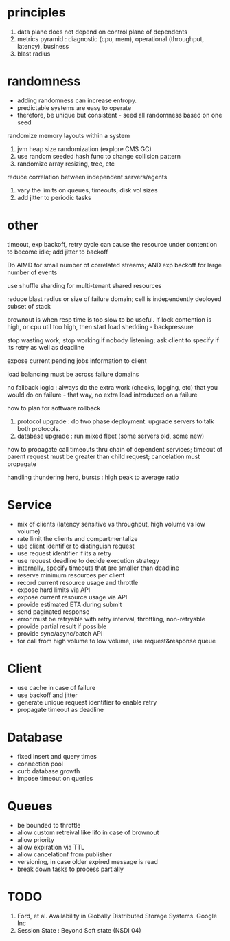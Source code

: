 
# principles

1. data plane does not depend on control plane of dependents
2. metrics pyramid : diagnostic (cpu, mem), operational (throughput, latency), business
3. blast radius

# randomness

* adding randomness can increase entropy.
* predictable systems are easy to operate
* therefore, be unique but consistent - seed all randomness based on one seed

randomize memory layouts within a system
1. jvm heap size randomization (explore CMS GC)
2. use random seeded hash func to change collision pattern
3. randomize array resizing, tree, etc

reduce correlation between independent servers/agents
1. vary the limits on queues, timeouts, disk vol sizes
2. add jitter to periodic tasks

# other

timeout, exp backoff, retry cycle can cause the resource under contention to become idle; add jitter to backoff

Do AIMD for small number of correlated streams; AND exp backoff for large number of events

use shuffle sharding for multi-tenant shared resources

reduce blast radius or size of failure domain; cell is independently deployed subset of stack

brownout is when resp time is too slow to be useful.  if lock contention is high, or cpu util too high, then start load shedding - backpressure

stop wasting work; stop working if nobody listening; ask client to specify if its retry as well as deadline 

expose current pending jobs information to client

load balancing must be across failure domains

no fallback logic : always do the extra work (checks, logging, etc) that you would do on failure - that way, no extra load introduced on a failure

how to plan for software rollback 
1. protocol upgrade : do two phase deployment.  upgrade servers to talk both protocols.  
2. database upgrade : run mixed fleet (some servers old, some new)

how to propagate call timeouts thru chain of dependent services; timeout of parent request must be greater than child request; cancelation must propagate

handling thundering herd, bursts : high peak to average ratio

# Service

* mix of clients (latency sensitive vs throughput, high volume vs low volume)
* rate limit the clients and compartmentalize
* use client identifier to distinguish request
* use request identifier if its a retry 
* use request deadline to decide execution strategy
* internally, specify timeouts that are smaller than deadline
* reserve minimum resources per client
* record current resource usage and throttle
* expose hard limits via API 
* expose current resource usage via API
* provide estimated ETA during submit
* send paginated response
* error must be retryable with retry interval, throttling, non-retryable
* provide partial result if possible
* provide sync/async/batch API
* for call from high volume to low volume, use request&response queue

# Client

* use cache in case of failure
* use backoff and jitter
* generate unique request identifier to enable retry
* propagate timeout as deadline

# Database

* fixed insert and query times
* connection pool
* curb database growth
* impose timeout on queries

# Queues

* be bounded to throttle
* allow custom retreival like lifo in case of brownout
* allow priority
* allow expiration via TTL
* allow cancelationf from publisher
* versioning, in case older expired message is read
* break down tasks to process partially

# TODO

1. Ford, et al. Availability in Globally Distributed Storage Systems. Google Inc
2. Session State : Beyond Soft state (NSDI 04)
